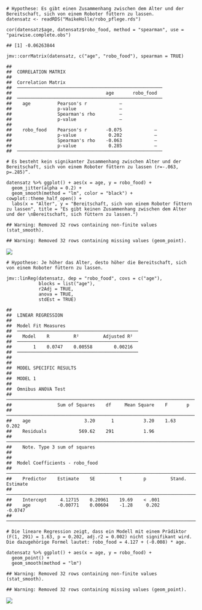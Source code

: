     # Hypothese: Es gibt einen Zusammenhang zwischen dem Alter und der Bereitschaft, sich von einem Roboter füttern zu lassen.
    datensatz <- readRDS("MaikeHolle/robo_pflege.rds")

    cor(datensatz$age, datensatz$robo_food, method = "spearman", use = "pairwise.complete.obs")

    ## [1] -0.06263844

    jmv::corrMatrix(datensatz, c("age", "robo_food"), spearman = TRUE)

    ## 
    ##  CORRELATION MATRIX
    ## 
    ##  Correlation Matrix                                     
    ##  ────────────────────────────────────────────────────── 
    ##                                   age       robo_food   
    ##  ────────────────────────────────────────────────────── 
    ##    age          Pearson's r            —                
    ##                 p-value                —                
    ##                 Spearman's rho         —                
    ##                 p-value                —                
    ##                                                         
    ##    robo_food    Pearson's r       -0.075            —   
    ##                 p-value            0.202            —   
    ##                 Spearman's rho    -0.063            —   
    ##                 p-value            0.285            —   
    ##  ──────────────────────────────────────────────────────

    # Es besteht kein signikanter Zusammenhang zwischen Alter und der Bereitschaft, sich von einem Roboter füttern zu lassen (r=-.063, p=.285)“.

    datensatz %>% ggplot() + aes(x = age, y = robo_food) +
      geom_jitter(alpha = 0.2) +
      geom_smooth(method = "lm", color = "black") + cowplot::theme_half_open() +
      labs(x = "Alter", y = "Bereitschaft, sich von einem Roboter füttern zu lassen", title = "Es gibt keinen Zusammenhang zwischen dem Alter und der \nBereitschaft, sich füttern zu lassen.")

    ## Warning: Removed 32 rows containing non-finite values (stat_smooth).

    ## Warning: Removed 32 rows containing missing values (geom_point).

![](Zusammenhänge_SchmitzHolle_files/figure-markdown_strict/korrelation-1.png)

    # Hypothese: Je höher das Alter, desto höher die Bereitschaft, sich von einem Roboter füttern zu lassen.

    jmv::linReg(datensatz, dep = "robo_food", covs = c("age"),
                blocks = list("age"),
                r2Adj = TRUE,
                anova = TRUE,
                stdEst = TRUE)

    ## 
    ##  LINEAR REGRESSION
    ## 
    ##  Model Fit Measures                            
    ##  ───────────────────────────────────────────── 
    ##    Model    R         R²         Adjusted R²   
    ##  ───────────────────────────────────────────── 
    ##        1    0.0747    0.00558        0.00216   
    ##  ───────────────────────────────────────────── 
    ## 
    ## 
    ##  MODEL SPECIFIC RESULTS
    ## 
    ##  MODEL 1
    ## 
    ##  Omnibus ANOVA Test                                                     
    ##  ────────────────────────────────────────────────────────────────────── 
    ##                 Sum of Squares    df     Mean Square    F       p       
    ##  ────────────────────────────────────────────────────────────────────── 
    ##    age                    3.20      1           3.20    1.63    0.202   
    ##    Residuals            569.62    291           1.96                    
    ##  ────────────────────────────────────────────────────────────────────── 
    ##    Note. Type 3 sum of squares
    ## 
    ## 
    ##  Model Coefficients - robo_food                                             
    ##  ────────────────────────────────────────────────────────────────────────── 
    ##    Predictor    Estimate    SE         t        p         Stand. Estimate   
    ##  ────────────────────────────────────────────────────────────────────────── 
    ##    Intercept     4.12715    0.20961    19.69    < .001                      
    ##    age          -0.00771    0.00604    -1.28     0.202            -0.0747   
    ##  ──────────────────────────────────────────────────────────────────────────

    # Die lineare Regression zeigt, dass ein Modell mit einem Prädiktor (F(1, 291) = 1.63, p = 0.202, adj.r2 = 0.002) nicht signifikant wird. Die dazugehörige Formel lautet: robo_food = 4.127 + (-0.008) * age.

    datensatz %>% ggplot() + aes(x = age, y = robo_food) +
      geom_point() +
      geom_smooth(method = "lm")

    ## Warning: Removed 32 rows containing non-finite values (stat_smooth).

    ## Warning: Removed 32 rows containing missing values (geom_point).

![](Zusammenhänge_SchmitzHolle_files/figure-markdown_strict/lineare%20Regression-1.png)
